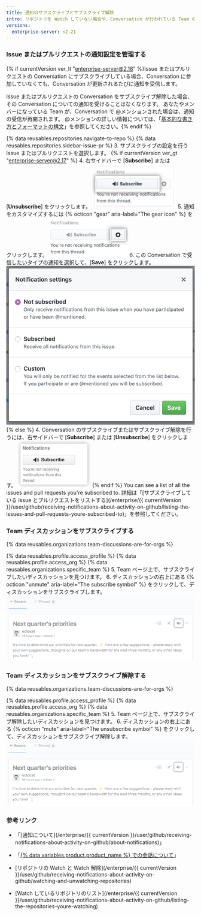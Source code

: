 ```yaml
---
title: 通知のサブスクライブとサブスクライブ解除
intro: リポジトリを Watch していない場合や、Conversation が行われている Team のメンバーでない場合でも、Issue やプルリクエスト、Team ディスカッションの個別の Conversation にサブスクライブできます。 Conversation に関心がなくなった場合は、サブスクライブ解除や受信する通知のカスタマイズができます。
versions:
  enterprise-server: <2.21
---
```


### Issue またはプルリクエストの通知設定を管理する

{% if currentVersion ver_lt "enterprise-server@2.18" %}Issue またはプルリクエストの Conversation にサブスクライブしている場合、Conversation に参加していなくても、Conversation が更新されるたびに通知を受信します。

Issue またはプルリクエストの Conversation をサブスクライブ解除した場合、その Conversation についての通知を受けることはなくなります。 あなたやメンバーになっている Team が、Conversation で @メンションされた場合は、通知の受信が再開されます。 @メンションの詳しい情報については、「[基本的な書き方とフォーマットの構文](/articles/basic-writing-and-formatting-syntax/#mentioning-people-and-teams)」を参照してください。{% endif %}

{% data reusables.repositories.navigate-to-repo %}
{% data reusables.repositories.sidebar-issue-pr %}
3. サブスクライブの設定を行う Issue またはプルリクエストを選択します。
{% if currentVersion ver_gt "enterprise-server@2.17" %}
4. 右サイドバーで [**Subscribe**] または [**Unsubscribe**] をクリックします。 ![Conversation サブスクライブボタン](/assets/images/help/notifications/subscribe_button_with_gear.png)
5. 通知をカスタマイズするには {% octicon "gear" aria-label="The gear icon" %} をクリックします。 ![Conversation サブスクライブの隣にある歯車ボタン](/assets/images/help/notifications/subscribe_button_with_gear_chosen.png)
6. この Conversation で受信したいタイプの通知を選択して、[**Save**] をクリックします。 ![Conversationサブスクライブのオプションリスト](/assets/images/help/notifications/subscribe_options.png)
{% else %}
4. Conversation のサブスクライブまたはサブスクライブ解除を行うには、右サイドバーで [**Subscribe**] または [**Unsubscribe**] をクリックします。 ![Conversation サブスクライブボタン](/assets/images/help/notifications/subscribe_button.png)
{% endif %}
You can see a list of all the issues and pull requests you're subscribed to. 詳細は「[サブスクライブしている Issue とプルリクエストをリストする](/enterprise/{{ currentVersion }}/user/github/receiving-notifications-about-activity-on-github/listing-the-issues-and-pull-requests-youre-subscribed-to)」を参照してください。

### Team ディスカッションをサブスクライブする

{% data reusables.organizations.team-discussions-are-for-orgs %}

{% data reusables.profile.access_profile %}
{% data reusables.profile.access_org %}
{% data reusables.organizations.specific_team %}
5. Team ページ上で、サブスクライブしたいディスカッションを見つけます。
6. ディスカッションの右上にある {% octicon "unmute" aria-label="The subscribe symbol" %} をクリックして、ディスカッションをサブスクライブします。 ![Team ディスカッション サブスクライブボタン](/assets/images/help/notifications/team-discussion-subscribe-button.png)

### Team ディスカッションをサブスクライブ解除する

{% data reusables.organizations.team-discussions-are-for-orgs %}

{% data reusables.profile.access_profile %}
{% data reusables.profile.access_org %}
{% data reusables.organizations.specific_team %}
5. Team ページ上で、サブスクライブ解除したいディスカッションを見つけます。
6. ディスカッションの右上にある {% octicon "mute" aria-label="The unsubscribe symbol" %} をクリックして、ディスカッションをサブスクライブ解除します。 ![Team ディスカッション サブスクライブボタン](/assets/images/help/notifications/team-discussion-unsubscribe-button.png)

### 参考リンク

- 「[通知について](/enterprise/{{ currentVersion }}/user/github/receiving-notifications-about-activity-on-github/about-notifications)」
- 「[{% data variables.product.product_name %} での会話について](/articles/about-conversations-on-github)」
- [リポジトリの Watch と Watch 解除](/enterprise/{{ currentVersion }}/user/github/receiving-notifications-about-activity-on-github/watching-and-unwatching-repositories)

- [Watch しているリポジトリのリスト](/enterprise/{{ currentVersion }}/user/github/receiving-notifications-about-activity-on-github/listing-the-repositories-youre-watching)
